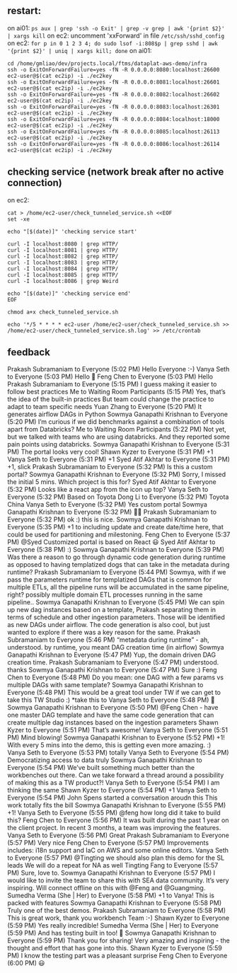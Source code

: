 ## restart:

on ai01: `ps aux | grep 'ssh -o Exit' | grep -v grep | awk '{print $2}' | xargs kill`
on ec2: uncomment 'xxForward' in file `/etc/ssh/sshd_config`
on ec2: `for p in 0 1 2 3 4; do sudo lsof -i:808$p | grep sshd | awk '{print $2}' | uniq | xargs kill; done`
on ai01:
```
cd /home/gmliao/dev/projects.local/ftms/dataplat-aws-demo/infra
ssh -o ExitOnForwardFailure=yes -fN -R 0.0.0.0:8080:localhost:26600 ec2-user@$(cat ec2ip) -i ./ec2key
ssh -o ExitOnForwardFailure=yes -fN -R 0.0.0.0:8081:localhost:26601 ec2-user@$(cat ec2ip) -i ./ec2key
ssh -o ExitOnForwardFailure=yes -fN -R 0.0.0.0:8082:localhost:26602 ec2-user@$(cat ec2ip) -i ./ec2key
ssh -o ExitOnForwardFailure=yes -fN -R 0.0.0.0:8083:localhost:26301 ec2-user@$(cat ec2ip) -i ./ec2key
ssh -o ExitOnForwardFailure=yes -fN -R 0.0.0.0:8084:localhost:18000 ec2-user@$(cat ec2ip) -i ./ec2key
ssh -o ExitOnForwardFailure=yes -fN -R 0.0.0.0:8085:localhost:26113 ec2-user@$(cat ec2ip) -i ./ec2key
ssh -o ExitOnForwardFailure=yes -fN -R 0.0.0.0:8086:localhost:26114 ec2-user@$(cat ec2ip) -i ./ec2key
```

## checking service (network break after no active connection)
on ec2:
```
cat > /home/ec2-user/check_tunneled_service.sh <<EOF
set -xe

echo "[$(date)]" 'checking service start'

curl -I localhost:8080 | grep HTTP/
curl -I localhost:8081 | grep HTTP/
curl -I localhost:8082 | grep HTTP/
curl -I localhost:8083 | grep HTTP/
curl -I localhost:8084 | grep HTTP/
curl -I localhost:8085 | grep HTTP/
curl -I localhost:8086 | grep Weird

echo "[$(date)]" 'checking service end'
EOF

chmod a+x check_tunneled_service.sh

echo '*/5 * * * * ec2-user /home/ec2-user/check_tunneled_service.sh >> /home/ec2-user/check_tunneled_service.sh.log' >> /etc/crontab
```


## feedback

Prakash Subramaniam to Everyone (5:02 PM)
Hello Everyone :-)
Vanya Seth to Everyone (5:03 PM)
Hello 🙂
Feng Chen to Everyone (5:03 PM)
Hello
Prakash Subramaniam to Everyone (5:15 PM)
I guess making it easier to follow best practices
Me to Waiting Room Participants (5:15 PM)
Yes, that’s the idea of the built-in practices
But team could change the practice to adapt to team specific needs
Yuan Zhang to Everyone (5:20 PM)
It generates airflow DAGs in Python
Sowmya Ganapathi Krishnan to Everyone (5:20 PM)
I’m curious if we did benchmarks against a combination of tools apart from Databricks?
Me to Waiting Room Participants (5:22 PM)
Not yet, but we talked with teams who are using databricks. And they reported some pain points using databricks.
Sowmya Ganapathi Krishnan to Everyone (5:31 PM)
The portal looks very cool!
Shawn Kyzer to Everyone (5:31 PM)
+1
Vanya Seth to Everyone (5:31 PM)
+1
Syed Atif Akhtar to Everyone (5:31 PM)
+1, slick
Prakash Subramaniam to Everyone (5:32 PM)
Is this a custom portal?
Sowmya Ganapathi Krishnan to Everyone (5:32 PM)
Sorry, I missed the initial 5 mins. Which project is this for?
Syed Atif Akhtar to Everyone (5:32 PM)
Looks like a react app from the icon up top?
Vanya Seth to Everyone (5:32 PM)
Based on Toyota
Dong Li to Everyone (5:32 PM)
Toyota China
Vanya Seth to Everyone (5:32 PM)
Yes custom portal
Sowmya Ganapathi Krishnan to Everyone (5:32 PM)
👍🏼
Prakash Subramaniam to Everyone (5:32 PM)
ok :) this is nice.
Sowmya Ganapathi Krishnan to Everyone (5:35 PM)
+1 to including update and create date/time here, that could be used for partitioning and milestoning.
Feng Chen to Everyone (5:37 PM)
@Syed Customized portal is based on React 😃
Syed Atif Akhtar to Everyone (5:38 PM)
:)
Sowmya Ganapathi Krishnan to Everyone (5:39 PM)
Was there a reason to go through dynamic code generation during runtime as opposed to having templatized dogs that can take in the metadata during runtime?
Prakash Subramaniam to Everyone (5:44 PM)
Sowmya, with if we pass the parameters runtime for templatized DAGs that is common for multiple ETLs, all the pipeline runs will be accumulated in the same pipeline, right? possibly multiple domain ETL processes running in the same pipeline..
Sowmya Ganapathi Krishnan to Everyone (5:45 PM)
We can spin up new dag instances based on a template, Prakash separating them in terms of schedule and other ingestion parameters. Those will be identified as new DAGs under airflow.
The code generation is also cool, but just wanted to explore if there was a key reason for the same.
Prakash Subramaniam to Everyone (5:46 PM)
“metadata during runtime” - ah, understood. by runtime, you meant DAG creation time (in airflow)
Sowmya Ganapathi Krishnan to Everyone (5:47 PM)
Yup, the domain driven DAG creation time.
Prakash Subramaniam to Everyone (5:47 PM)
understood. thanks
Sowmya Ganapathi Krishnan to Everyone (5:47 PM)
Sure :)
Feng Chen to Everyone (5:48 PM)
Do you mean: one DAG with a few params vs multiple DAGs with same template?
Sowmya Ganapathi Krishnan to Everyone (5:48 PM)
This would be a great tool under TW if we can get to take this TW Studio :)
*take this to
Vanya Seth to Everyone (5:48 PM)
🙂
Sowmya Ganapathi Krishnan to Everyone (5:50 PM)
@Feng Chen - have one master DAG template and have the same code generation that can create multiple dag instances based on the ingestion parameters
Shawn Kyzer to Everyone (5:51 PM)
That’s awesome!
Vanya Seth to Everyone (5:51 PM)
Mind blowing!
Sowmya Ganapathi Krishnan to Everyone (5:52 PM)
+1!
With every 5 mins into the demo, this is getting even more amazing. :)
Vanya Seth to Everyone (5:53 PM)
totally
Vanya Seth to Everyone (5:54 PM)
Democratizing access to data truly
Sowmya Ganapathi Krishnan to Everyone (5:54 PM)
We’ve built something much better than the workbenches out there. Can we take forward a thread around a possibility of making this as a TW product?!
Vanya Seth to Everyone (5:54 PM)
I am thinking the same
Shawn Kyzer to Everyone (5:54 PM)
+1
Vanya Seth to Everyone (5:54 PM)
John Spens started a conversation aroudn this
This work totally fits the bill
Sowmya Ganapathi Krishnan to Everyone (5:55 PM)
+1!
Vanya Seth to Everyone (5:55 PM)
@feng how long did it take to build this?
Feng Chen to Everyone (5:56 PM)
It was built during the past 1 year on the client project. In recent 3 months, a team was improving the features.
Vanya Seth to Everyone (5:56 PM)
Great
Prakash Subramaniam to Everyone (5:57 PM)
Very nice
Feng Chen to Everyone (5:57 PM)
Improvements includes: i18n support and IaC on AWS and some online editors.
Vanya Seth to Everyone (5:57 PM)
@Tingting we should also plan this demo for the SL leads
We will do a repeat for NA as well
Tingting Fang to Everyone (5:57 PM)
Sure, love to.
Sowmya Ganapathi Krishnan to Everyone (5:57 PM)
I would like to invite the team to share this with SEA data community.
It’s very inspiring. Will connect offline on this with @Feng and @Guangming.
Sumedha Verma (She | Her) to Everyone (5:58 PM)
+1 to Vanya! This is packed with features
Sowmya Ganapathi Krishnan to Everyone (5:58 PM)
Truly one of the best demos.
Prakash Subramaniam to Everyone (5:58 PM)
This is great work, thank you workbench Team :-)
Shawn Kyzer to Everyone (5:59 PM)
Yes really incredible!
Sumedha Verma (She | Her) to Everyone (5:59 PM)
And has testing built in too! 🙂
Sowmya Ganapathi Krishnan to Everyone (5:59 PM)
Thank you for sharing! Very amazing and inspiring - the thought and effort that has gone into this.
Shawn Kyzer to Everyone (5:59 PM)
I know the testing part was a pleasant surprise
Feng Chen to Everyone (6:00 PM)
😃